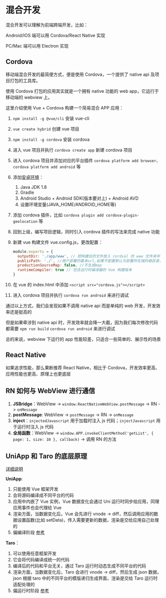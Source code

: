 <!--
 * @Author: KokoTa
 * @Date: 2024-01-25 14:07:57
 * @LastEditTime: 2024-03-01 18:25:57
 * @LastEditors: KokoTa
 * @Description: 
 * @FilePath: \blog\docs\front\混合开发.md
-->
# 混合开发

混合开发可以理解为前端跨端开发，比如：

Android/IOS 端可以用 Cordova/React Native 实现

PC/Mac 端可以用 Electron 实现

## Cordova

移动端混合开发的最简便方式，便是使用 Cordova，一个提供了 native api 及项目打包的工具库。

使用 Cordova 打包的应用其实就是一个拥有 native 功能的 web app，它运行于移动端的 webview 上。

这里介绍使用 Vue + Cordova 构建一个简易混合 APP 应用：

1. `npm install -g @vue/cli` 安装 vue-cli

2. `vue create hybrid` 创建 vue 项目

3. `npm install -g cordova` 安装 cordova

4. 进入 vue 项目并执行 `cordova create app` 新建 cordova 项目

5. 进入 cordova 项目并添加对应的平台插件 `cordova platform add browser`、`cordova platform add android` 等

6. 添加[安卓环境](https://cordova.apache.org/docs/en/latest/guide/platforms/android/index.html)：
    1. Java JDK 1.8
    2. Gradle
    3. Android Studio + Android SDK(版本要对上) + Android AVD
    4. 设置环境变量(JAVA_HOME/ANDROID_HOME等)

7. 添加 cordova 插件，比如 `cordova plugin add cordova-plugin-geolocation` 等

8. 回到上级，编写项目逻辑，同时引入 cordova 插件的写法来完成 native 功能

9. 新建 vue 构建文件 vue.config.js，更改配置：

    ```js
    module.exports = {
      outputDir: './app/www', // 把构建后的文件放入 cordval 的 www 文件夹中
      publicPath: './', //用户部署的基本url,如果不配置默认为部署所在域的根目录，如果不要部署到子路径，则需要配置该项。如果设为空，转移后的使用相对路径引用文件。并且将所有的css js都放到了根目录
      productionSourceMap: false, //不生成map
      runtimeCompiler: true // 包含运行时编译器的 Vue 构建版本
    }
    ```

10. 在 vue 的 index.html 中添加 `<script src="cordova.js"></script>`

11. 进入 cordova 项目并执行 `cordova run android` 来进行调试

通过以上方式，我们会发现如果不调用 native api 而是单纯的 web 开发，开发效率还是挺高的

但是如果牵涉到 native api 时，开发效率就会降一大截，因为我们每次修改代码都需要 `npm run build` `cordova run android` 来进行调试

总的来说，webview 下运行的 app 性能较差，只适合一些简单的、展示性的场景

## React Native

如果追求性能，那么果断推荐 React Native，相比于 Cordova，开发效率更高、应用性能也更高、原理上也更底层

## RN 如何与 WebView 进行通信

1. **JSBridge**：WebView -> `window.ReactNativeWebView.postMessage` -> RN -> `onMessage`
2. **postMessage**: WebView -> `postMessage` -> RN -> `onMessage`
3. **inject**：`injectedJavascript` 用于加载时注入 js 代码；`injectJavascript` 用于运行时注入 js 代码
4. **全局函数**：WebView ->  `window.APP.invokeClientMethod('getList', { page: 1, size: 10 }, callback)` -> 调用 RN 的方法

## UniApp 和 Taro 的底层原理

[详细说明](https://juejin.cn/post/6881597846307635214)

**UniApp**:

1. 只能使用 Vue 框架开发
2. 会将源码编译成不同平台的代码
3. 应用中内嵌了 Vue 实例，Vue 数据变化会通过 Uni 运行时同步给应用，同理应用事件也会代理给 Vue
4. 渲染方面，当数据变化后，Vue 会先进行 vnode -> diff，然后调用应用的数据设置函数(比如 setData)，传入需要更新的数据，渲染是交给应用自己处理的
5. 偏编译阶段 [参考](https://zh.uniapp.dcloud.io/tutorial/)

**Taro**：

1. 可以使用任意框架开发
2. 它会将代码编译成统一的代码
3. 编译后的代码和平台无关，通过 Taro 运行时动态生成不同平台的代码
4. 渲染方面，当数据变化后，Taro 会进行 vnode -> diff，然后生成 json 数据，json 根据 taro 中的不同平台的模版递归生成界面，渲染是交给 Taro 运行时适配处理的
5. 偏运行时阶段 [参考](https://segmentfault.com/a/1190000041340251)
